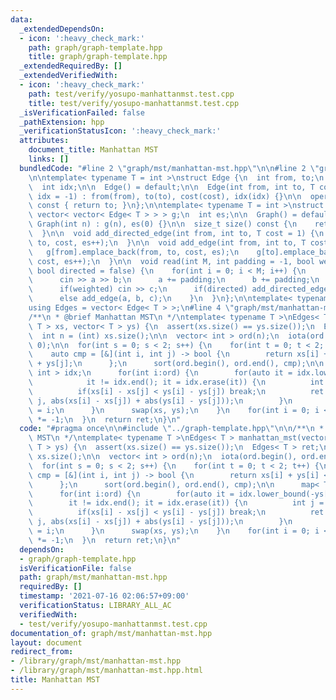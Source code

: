 ```yaml
---
data:
  _extendedDependsOn:
  - icon: ':heavy_check_mark:'
    path: graph/graph-template.hpp
    title: graph/graph-template.hpp
  _extendedRequiredBy: []
  _extendedVerifiedWith:
  - icon: ':heavy_check_mark:'
    path: test/verify/yosupo-manhattanmst.test.cpp
    title: test/verify/yosupo-manhattanmst.test.cpp
  _isVerificationFailed: false
  _pathExtension: hpp
  _verificationStatusIcon: ':heavy_check_mark:'
  attributes:
    document_title: Manhattan MST
    links: []
  bundledCode: "#line 2 \"graph/mst/manhattan-mst.hpp\"\n\n#line 2 \"graph/graph-template.hpp\"\
    \n\ntemplate< typename T = int >\nstruct Edge {\n  int from, to;\n  T cost;\n\
    \  int idx;\n\n  Edge() = default;\n\n  Edge(int from, int to, T cost = 1, int\
    \ idx = -1) : from(from), to(to), cost(cost), idx(idx) {}\n\n  operator int()\
    \ const { return to; }\n};\n\ntemplate< typename T = int >\nstruct Graph {\n \
    \ vector< vector< Edge< T > > > g;\n  int es;\n\n  Graph() = default;\n\n  explicit\
    \ Graph(int n) : g(n), es(0) {}\n\n  size_t size() const {\n    return g.size();\n\
    \  }\n\n  void add_directed_edge(int from, int to, T cost = 1) {\n    g[from].emplace_back(from,\
    \ to, cost, es++);\n  }\n\n  void add_edge(int from, int to, T cost = 1) {\n \
    \   g[from].emplace_back(from, to, cost, es);\n    g[to].emplace_back(to, from,\
    \ cost, es++);\n  }\n\n  void read(int M, int padding = -1, bool weighted = false,\
    \ bool directed = false) {\n    for(int i = 0; i < M; i++) {\n      int a, b;\n\
    \      cin >> a >> b;\n      a += padding;\n      b += padding;\n      T c = T(1);\n\
    \      if(weighted) cin >> c;\n      if(directed) add_directed_edge(a, b, c);\n\
    \      else add_edge(a, b, c);\n    }\n  }\n};\n\ntemplate< typename T = int >\n\
    using Edges = vector< Edge< T > >;\n#line 4 \"graph/mst/manhattan-mst.hpp\"\n\n\
    /**\n * @brief Manhattan MST\n */\ntemplate< typename T >\nEdges< T > manhattan_mst(vector<\
    \ T > xs, vector< T > ys) {\n  assert(xs.size() == ys.size());\n  Edges< T > ret;\n\
    \  int n = (int) xs.size();\n\n  vector< int > ord(n);\n  iota(ord.begin(), ord.end(),\
    \ 0);\n\n  for(int s = 0; s < 2; s++) {\n    for(int t = 0; t < 2; t++) {\n  \
    \    auto cmp = [&](int i, int j) -> bool {\n        return xs[i] + ys[i] < xs[j]\
    \ + ys[j];\n      };\n      sort(ord.begin(), ord.end(), cmp);\n\n      map< T,\
    \ int > idx;\n      for(int i:ord) {\n        for(auto it = idx.lower_bound(-ys[i]);\n\
    \            it != idx.end(); it = idx.erase(it)) {\n          int j = it->second;\n\
    \          if(xs[i] - xs[j] < ys[i] - ys[j]) break;\n          ret.emplace_back(i,\
    \ j, abs(xs[i] - xs[j]) + abs(ys[i] - ys[j]));\n        }\n        idx[-ys[i]]\
    \ = i;\n      }\n      swap(xs, ys);\n    }\n    for(int i = 0; i < n; i++) xs[i]\
    \ *= -1;\n  }\n  return ret;\n}\n"
  code: "#pragma once\n\n#include \"../graph-template.hpp\"\n\n/**\n * @brief Manhattan\
    \ MST\n */\ntemplate< typename T >\nEdges< T > manhattan_mst(vector< T > xs, vector<\
    \ T > ys) {\n  assert(xs.size() == ys.size());\n  Edges< T > ret;\n  int n = (int)\
    \ xs.size();\n\n  vector< int > ord(n);\n  iota(ord.begin(), ord.end(), 0);\n\n\
    \  for(int s = 0; s < 2; s++) {\n    for(int t = 0; t < 2; t++) {\n      auto\
    \ cmp = [&](int i, int j) -> bool {\n        return xs[i] + ys[i] < xs[j] + ys[j];\n\
    \      };\n      sort(ord.begin(), ord.end(), cmp);\n\n      map< T, int > idx;\n\
    \      for(int i:ord) {\n        for(auto it = idx.lower_bound(-ys[i]);\n    \
    \        it != idx.end(); it = idx.erase(it)) {\n          int j = it->second;\n\
    \          if(xs[i] - xs[j] < ys[i] - ys[j]) break;\n          ret.emplace_back(i,\
    \ j, abs(xs[i] - xs[j]) + abs(ys[i] - ys[j]));\n        }\n        idx[-ys[i]]\
    \ = i;\n      }\n      swap(xs, ys);\n    }\n    for(int i = 0; i < n; i++) xs[i]\
    \ *= -1;\n  }\n  return ret;\n}\n"
  dependsOn:
  - graph/graph-template.hpp
  isVerificationFile: false
  path: graph/mst/manhattan-mst.hpp
  requiredBy: []
  timestamp: '2021-07-16 02:06:57+09:00'
  verificationStatus: LIBRARY_ALL_AC
  verifiedWith:
  - test/verify/yosupo-manhattanmst.test.cpp
documentation_of: graph/mst/manhattan-mst.hpp
layout: document
redirect_from:
- /library/graph/mst/manhattan-mst.hpp
- /library/graph/mst/manhattan-mst.hpp.html
title: Manhattan MST
---
```

